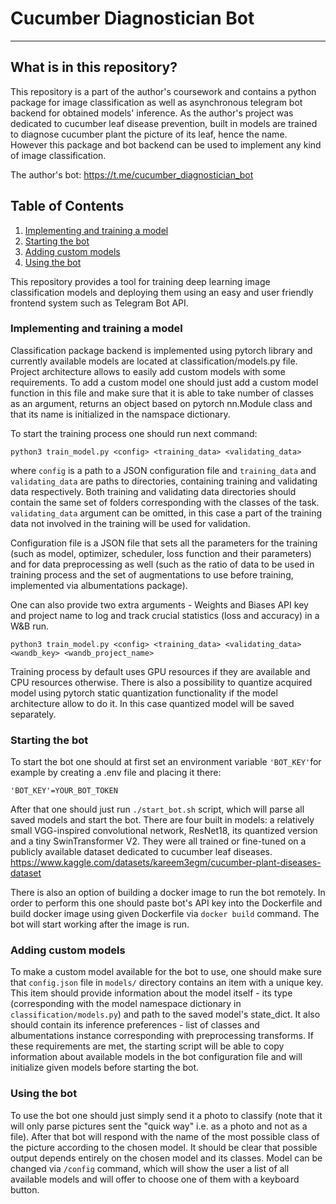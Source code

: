 # Cucumber Diagnostician Bot

___

## What is in this repository?

This repository is a part of the author's coursework and contains a python package for image classification as well as asynchronous telegram bot backend for obtained models' inference. As the author's project was dedicated to cucumber leaf disease prevention, built in models are trained to diagnose cucumber plant the picture of its leaf, hence the name. However this package and bot backend can be used to implement any kind of image classification.

The author's bot:
https://t.me/cucumber_diagnostician_bot

## Table of Contents
1. [Implementing and training a model](#implementing-and-training-a-model)
2. [Starting the bot](#starting-the-bot)
3. [Adding custom models](#adding-custom-models)
4. [Using the bot](#using-the-bot)

This repository provides a tool for training deep learning image classification models and deploying them using an easy and user friendly frontend system such as Telegram Bot API.

### Implementing and training a model
Classification package backend is implemented using pytorch library and currently available models are located at classification/models.py file. Project architecture allows to easily add custom models with some requirements. To add a custom model one should just add a custom model function in this file and make sure that it is able to take number of classes as an argument, returns an object based on pytorch nn.Module class and that its name is initialized in the namspace dictionary.

To start the training process one should run next command:

```shell
python3 train_model.py <config> <training_data> <validating_data>
```

where ```config``` is a path to a JSON configuration file and ```training_data``` and ```validating_data``` are paths to directories, containing training and validating data respectively. Both training and validating data directories should contain the same set of folders corresponding with the classes of the task. ```validating_data``` argument can be omitted, in this case a part of the training data not involved in the training will be used for validation.

Configuration file is a JSON file that sets all the parameters for the training (such as model, optimizer, scheduler, loss function and their parameters) and for data preprocessing as well (such as the ratio of data to be used in training process and the set of augmentations to use before training, implemented via albumentations package).

One can also provide two extra arguments - Weights and Biases API key and project name to log and track crucial statistics (loss and accuracy) in a W&B run.

```shell
python3 train_model.py <config> <training_data> <validating_data> <wandb_key> <wandb_project_name>
```

Training process by default uses GPU resources if they are available and CPU resources otherwise. There is also a possibility to quantize acquired model using pytorch static quantization functionality if the model architecture allow to do it. In this case quantized model will be saved separately.

### Starting the bot

To start the bot one should at first set an environment variable ```'BOT_KEY'```for example by creating a .env file and placing it there:
```
'BOT_KEY'=YOUR_BOT_TOKEN
```

After that one should just run ```./start_bot.sh``` script, which will parse all saved models and start the bot. 
There are four built in models: a relatively small VGG-inspired convolutional network, ResNet18, its quantized version and a tiny SwinTransformer V2. They were all trained or fine-tuned on a publicly available dataset dedicated to cucumber leaf diseases.
https://www.kaggle.com/datasets/kareem3egm/cucumber-plant-diseases-dataset

There is also an option of building a docker image to run the bot remotely. In order to perform this one should paste bot's API key into the Dockerfile and build docker image using given Dockerfile via ```docker build``` command. The bot will start working after the image is run.

### Adding custom models

To make a custom model available for the bot to use, one should make sure that ```config.json``` file in ```models/``` directory contains an item with a unique key. This item should provide information about the model itself - its type (corresponding with the model namespace dictionary in ```classification/models.py```) and path to the saved model's state_dict. It also should contain its inference preferences - list of classes and albumentations instance corresponding with preprocessing transforms. If these requirements are met, the starting script will be able to copy information about available models in the bot configuration file and will initialize given models before starting the bot.

### Using the bot

To use the bot one should just simply send it a photo to classify (note that it will only parse pictures sent the "quick way" i.e. as a photo and not as a file). After that bot will respond with the name of the most possible class of the picture according to the chosen model. It should be clear that possible output depends entirely on the chosen model and its classes. Model can be changed via ```/config``` command, which will show the user a list of all available models and will offer to choose one of them with a keyboard button.

